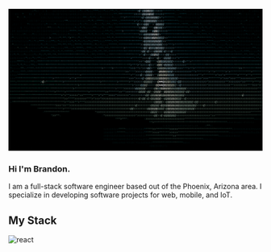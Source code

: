 ![stars](stars.gif)

### Hi I'm Brandon.

I am a full-stack software engineer based out of the Phoenix, Arizona area. I specialize in developing software projects for web, mobile, and IoT.

## My Stack
![react](https://img.shields.io/badge/-ReactJs-61DAFB?logo=react&style=for-the-badge&logoColor=white)
